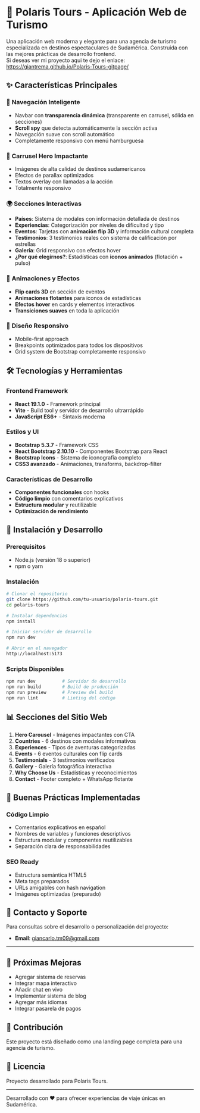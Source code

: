 # 🌟 Polaris Tours - Aplicación Web de Turismo

Una aplicación web moderna y elegante para una agencia de turismo especializada en destinos espectaculares de Sudamérica. Construida con las mejores prácticas de desarrollo frontend.<br>
Si deseas ver mi proyecto aqui te dejo el enlace:  https://giantrema.github.io/Polaris-Tours-gitpage/
## ✨ Características Principales

### 🧭 **Navegación Inteligente**
- Navbar con **transparencia dinámica** (transparente en carrusel, sólida en secciones)
- **Scroll spy** que detecta automáticamente la sección activa
- Navegación suave con scroll automático
- Completamente responsivo con menú hamburguesa

### 🎠 **Carrusel Hero Impactante**
- Imágenes de alta calidad de destinos sudamericanos
- Efectos de parallax optimizados
- Textos overlay con llamadas a la acción
- Totalmente responsivo

### 🌍 **Secciones Interactivas**
- **Países**: Sistema de modales con información detallada de destinos
- **Experiencias**: Categorización por niveles de dificultad y tipo
- **Eventos**: Tarjetas con **animación flip 3D** y información cultural completa
- **Testimonios**: 3 testimonios reales con sistema de calificación por estrellas
- **Galería**: Grid responsivo con efectos hover
- **¿Por qué elegirnos?**: Estadísticas con **iconos animados** (flotación + pulso)

### 🎯 **Animaciones y Efectos**
- **Flip cards 3D** en sección de eventos
- **Animaciones flotantes** para iconos de estadísticas
- **Efectos hover** en cards y elementos interactivos
- **Transiciones suaves** en toda la aplicación

### 📱 **Diseño Responsivo**
- Mobile-first approach
- Breakpoints optimizados para todos los dispositivos
- Grid system de Bootstrap completamente responsivo

## 🛠️ Tecnologías y Herramientas

### Frontend Framework
- **React 19.1.0** - Framework principal
- **Vite** - Build tool y servidor de desarrollo ultrarrápido
- **JavaScript ES6+** - Sintaxis moderna

### Estilos y UI
- **Bootstrap 5.3.7** - Framework CSS
- **React Bootstrap 2.10.10** - Componentes Bootstrap para React
- **Bootstrap Icons** - Sistema de iconografía completo
- **CSS3 avanzado** - Animaciones, transforms, backdrop-filter

### Características de Desarrollo
- **Componentes funcionales** con hooks
- **Código limpio** con comentarios explicativos
- **Estructura modular** y reutilizable
- **Optimización de rendimiento**

## 🚀 Instalación y Desarrollo

### Prerequisitos
- Node.js (versión 18 o superior)
- npm o yarn

### Instalación
```bash
# Clonar el repositorio
git clone https://github.com/tu-usuario/polaris-tours.git
cd polaris-tours

# Instalar dependencias
npm install

# Iniciar servidor de desarrollo
npm run dev

# Abrir en el navegador
http://localhost:5173
```

### Scripts Disponibles
```bash
npm run dev          # Servidor de desarrollo
npm run build        # Build de producción
npm run preview      # Preview del build
npm run lint         # Linting del código
```

## 📊 Secciones del Sitio Web

1. **Hero Carousel** - Imágenes impactantes con CTA
2. **Countries** - 6 destinos con modales informativos
3. **Experiences** - Tipos de aventuras categorizadas
4. **Events** - 6 eventos culturales con flip cards
5. **Testimonials** - 3 testimonios verificados
6. **Gallery** - Galería fotográfica interactiva
7. **Why Choose Us** - Estadísticas y reconocimientos
8. **Contact** - Footer completo + WhatsApp flotante

## 🎨 Buenas Prácticas Implementadas

### Código Limpio
- Comentarios explicativos en español
- Nombres de variables y funciones descriptivos
- Estructura modular y componentes reutilizables
- Separación clara de responsabilidades

### SEO Ready
- Estructura semántica HTML5
- Meta tags preparados
- URLs amigables con hash navigation
- Imágenes optimizadas (preparado)

## 📧 Contacto y Soporte

Para consultas sobre el desarrollo o personalización del proyecto:

- **Email**: giancarlo.tm09@gmail.com
---

## 🎯 Próximas Mejoras

- Agregar sistema de reservas
- Integrar mapa interactivo
- Añadir chat en vivo
- Implementar sistema de blog
- Agregar más idiomas
- Integrar pasarela de pagos

## 🤝 Contribución

Este proyecto está diseñado como una landing page completa para una agencia de turismo.

## 📄 Licencia

Proyecto desarrollado para Polaris Tours.

---

Desarrollado con ❤️ para ofrecer experiencias de viaje únicas en Sudamérica.
